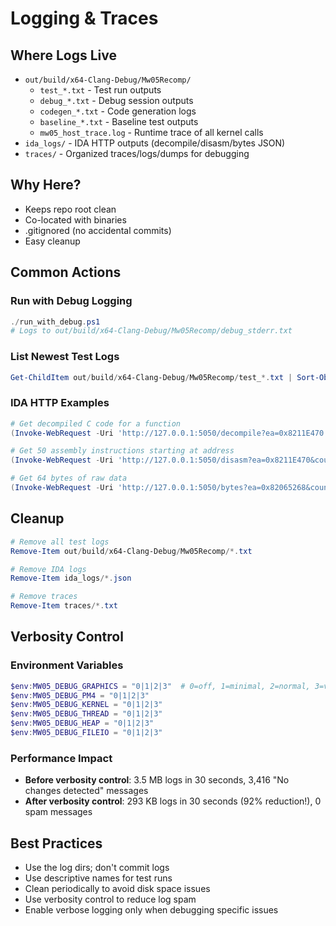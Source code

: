 # Logging & Traces

## Where Logs Live
- `out/build/x64-Clang-Debug/Mw05Recomp/`
  - `test_*.txt` - Test run outputs
  - `debug_*.txt` - Debug session outputs
  - `codegen_*.txt` - Code generation logs
  - `baseline_*.txt` - Baseline test outputs
  - `mw05_host_trace.log` - Runtime trace of all kernel calls
- `ida_logs/` - IDA HTTP outputs (decompile/disasm/bytes JSON)
- `traces/` - Organized traces/logs/dumps for debugging

## Why Here?
- Keeps repo root clean
- Co-located with binaries
- .gitignored (no accidental commits)
- Easy cleanup

## Common Actions

### Run with Debug Logging
```powershell
./run_with_debug.ps1
# Logs to out/build/x64-Clang-Debug/Mw05Recomp/debug_stderr.txt
```

### List Newest Test Logs
```powershell
Get-ChildItem out/build/x64-Clang-Debug/Mw05Recomp/test_*.txt | Sort-Object LastWriteTime -Descending
```

### IDA HTTP Examples
```powershell
# Get decompiled C code for a function
(Invoke-WebRequest -Uri 'http://127.0.0.1:5050/decompile?ea=0x8211E470').Content | ConvertFrom-Json | Select-Object -ExpandProperty pseudocode

# Get 50 assembly instructions starting at address
(Invoke-WebRequest -Uri 'http://127.0.0.1:5050/disasm?ea=0x8211E470&count=50').Content | ConvertFrom-Json | Select-Object -ExpandProperty disasm

# Get 64 bytes of raw data
(Invoke-WebRequest -Uri 'http://127.0.0.1:5050/bytes?ea=0x82065268&count=64').Content | ConvertFrom-Json | Select-Object -ExpandProperty bytes_hex
```

## Cleanup
```powershell
# Remove all test logs
Remove-Item out/build/x64-Clang-Debug/Mw05Recomp/*.txt

# Remove IDA logs
Remove-Item ida_logs/*.json

# Remove traces
Remove-Item traces/*.txt
```

## Verbosity Control

### Environment Variables
```powershell
$env:MW05_DEBUG_GRAPHICS = "0|1|2|3"  # 0=off, 1=minimal, 2=normal, 3=verbose
$env:MW05_DEBUG_PM4 = "0|1|2|3"
$env:MW05_DEBUG_KERNEL = "0|1|2|3"
$env:MW05_DEBUG_THREAD = "0|1|2|3"
$env:MW05_DEBUG_HEAP = "0|1|2|3"
$env:MW05_DEBUG_FILEIO = "0|1|2|3"
```

### Performance Impact
- **Before verbosity control**: 3.5 MB logs in 30 seconds, 3,416 "No changes detected" messages
- **After verbosity control**: 293 KB logs in 30 seconds (92% reduction!), 0 spam messages

## Best Practices
- Use the log dirs; don't commit logs
- Use descriptive names for test runs
- Clean periodically to avoid disk space issues
- Use verbosity control to reduce log spam
- Enable verbose logging only when debugging specific issues

